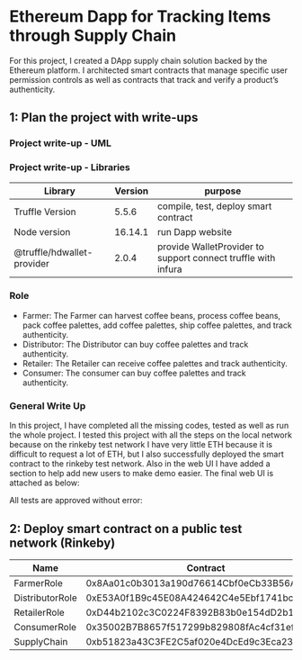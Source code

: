 # Ethereum Dapp for Tracking Items through Supply Chain
For this project, I created a DApp supply chain solution backed by the Ethereum platform. I architected smart contracts that manage specific user permission controls as well as contracts that track and verify a product’s authenticity.

## 1: Plan the project with write-ups
### Project write-up - UML
### Project write-up - Libraries
Library|Version|purpose
---|---|---
Truffle Version|5.5.6|compile, test, deploy smart contract
Node version|16.14.1|run Dapp website
@truffle/hdwallet-provider|2.0.4|provide WalletProvider to support connect truffle with infura
### Role
- Farmer: The Farmer can harvest coffee beans, process coffee beans, pack coffee palettes, add coffee palettes, ship coffee palettes, and track authenticity.
- Distributor: The Distributor can buy coffee palettes and track authenticity.
- Retailer: The Retailer can receive coffee palettes and track authenticity.
- Consumer: The consumer can buy coffee palettes and track authenticity.
### General Write Up
In this project, I have completed all the missing codes, tested as well as run the whole project.
I tested this project with all the steps on the local network because on the rinkeby test network I have very little ETH because it is difficult to request a lot of ETH, but I also successfully deployed the smart contract to the rinkeby test network.
Also in the web UI I have added a section to help add new users to make demo easier.
The final web UI is attached as below:

All tests are approved without error:
 ## 2: Deploy smart contract on a public test network (Rinkeby)
Name|Contract|Transaction
---|---|---
FarmerRole|0x8Aa01c0b3013a190d76614Cbf0eCb33B56AF91FC|0x14041f8fd8ede84fdde4726ddab2f9a3989906fe2ba30df0f598fd007648e2ad
DistributorRole|0xE53A0f1B9c45E08A424642C4e5Ebf1741bc3093e|0xd98a5e06a10943e618eafe4adeea99e63e30ba863fac2c9fec9ca035b3e896e2
RetailerRole|0xD44b2102c3C0224F8392B83b0e154dD2b1fa33A9|0x5cac0609ac0da7828d3a936a2398161f3e72766fb0c2748177d9495c1e631706
ConsumerRole|0x35002B7B8657f517299b829808fAc4cf31efED37|0x450197a609a44138673a92454c8ffae29b8f4c6bde9f871fce87d8f6f28c5683
SupplyChain|0xb51823a43C3FE2C5af020e4DcEd9c3Eca2347E02|0xf0987b983cc091f8ebb5af718abad0924679c34e7656a4d0aa4f3e55e710c2c6
